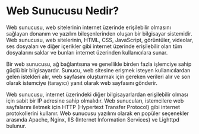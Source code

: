 # Web Sunucusu Nedir?

Web sunucusu, web sitelerinin internet üzerinde erişilebilir olmasını sağlayan donanım ve yazılım bileşenlerinden oluşan bir bilgisayar sistemidir. Web sunucusu, web sitelerinin, HTML, CSS, JavaScript, görüntüler, videolar, ses dosyaları ve diğer içerikler gibi internet üzerinde erişilebilir olan tüm dosyalarını saklar ve bunları internet üzerinden kullanıcılara sunar.

Bir web sunucusu, ağ bağlantısına ve genellikle birden fazla işlemciye sahip güçlü bir bilgisayardır. Sunucu, web sitesine erişmek isteyen kullanıcılardan gelen istekleri alır, web sayfasını oluşturmak için gereken verileri alır ve son olarak istemciye (tarayıcı) yanıt olarak web sayfasını gönderir.

Web sunucusu, internet üzerindeki diğer bilgisayarlardan erişilebilir olması için sabit bir IP adresine sahip olmalıdır. Web sunucuları, istemcilere web sayfalarını iletmek için HTTP (Hypertext Transfer Protocol) gibi internet protokollerini kullanır. Web sunucusu yazılımı olarak en popüler seçenekler arasında Apache, Nginx, IIS (Internet Information Services) ve Lighttpd bulunur.